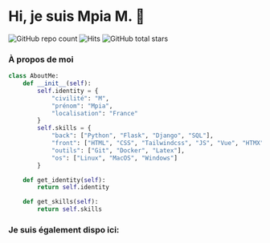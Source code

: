 # Hi, je suis Mpia M. 👋

![GitHub repo count](https://img.shields.io/badge/dynamic/json?color=blue&label=Repo%20count&query=%24.public_repos&url=https%3A%2F%2Fapi.github.com%2Fusers%2Fcodewithmpia&style=flat-square)
![Hits](https://hits.seeyoufarm.com/api/count/incr/badge.svg?url=https%3A%2F%2Fgithub.com%2Fcodewithmpia&count_bg=%2379C83D&title_bg=%23555555&icon=&icon_color=%23E7E7E7&title=Visitors&edge_flat=true) 
![GitHub total stars](https://img.shields.io/github/stars/codewithmpia?style=flat-square&label=Total%20Stars)


### À propos de moi

~~~python
class AboutMe:
    def __init__(self):
        self.identity = {
            "civilité": "M",
            "prénom": "Mpia",
            "localisation": "France"
        }
        self.skills = {
            "back": ["Python", "Flask", "Django", "SQL"],
            "front": ["HTML", "CSS", "Tailwindcss", "JS", "Vue", "HTMX"],
            "outils": ["Git", "Docker", "Latex"],
            "os": ["Linux", "MacOS", "Windows"]
        }

    def get_identity(self):
        return self.identity

    def get_skills(self):
        return self.skills
~~~

### Je suis également dispo ici:



